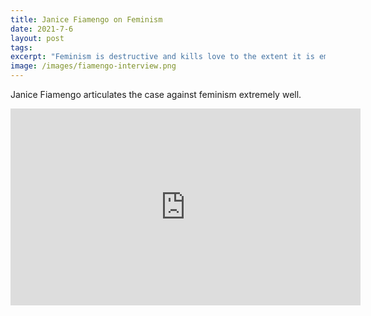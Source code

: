 ```yaml
---
title: Janice Fiamengo on Feminism
date: 2021-7-6
layout: post
tags:
excerpt: "Feminism is destructive and kills love to the extent it is embraced."
image: /images/fiamengo-interview.png
---
```


Janice Fiamengo articulates the case against feminism extremely well.

<iframe width="560" height="315" src="https://www.youtube.com/embed/_7-ZBdbIRvs" title="YouTube video player" frameborder="0" allow="accelerometer; autoplay; clipboard-write; encrypted-media; gyroscope; picture-in-picture" allowfullscreen></iframe>


